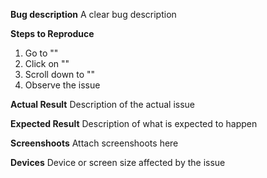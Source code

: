 **Bug description**
A clear bug description

**Steps to Reproduce**
1. Go to ""
2. Click on ""
3. Scroll down to ""
4. Observe the issue

**Actual Result**
Description of the actual issue

**Expected Result**
Description of what is expected to happen

**Screenshoots**
Attach screenshoots here

**Devices**
Device or screen size affected by the issue

